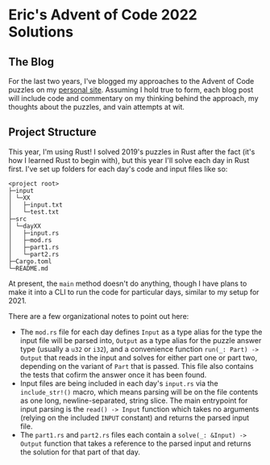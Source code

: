 # Eric's Advent of Code 2022 Solutions

## The Blog

For the last two years, I've blogged my approaches to the Advent of Code puzzles on my
[personal site](https://www.ericburden.work/blog/). Assuming I hold true to form, each 
blog post will include code and commentary on my thinking behind the approach, my thoughts
about the puzzles, and vain attempts at wit.

## Project Structure

This year, I'm using Rust! I solved 2019's puzzles in Rust after the fact (it's how I
learned Rust to begin with), but this year I'll solve each day in Rust first. I've 
set up folders for each day's code and input files like so:

```
<project root>
├─input
│ └─XX
│   ├─input.txt
│   └─test.txt
├─src
│ └─dayXX
│   ├─input.rs
│   ├─mod.rs
│   ├─part1.rs
│   └─part2.rs
├─Cargo.toml
└─README.md
```

At present, the `main` method doesn't do anything, though I have plans to make it into a
CLI to run the code for particular days, similar to my setup for 2021.

There are a few organizational notes to point out here:

- The `mod.rs` file for each day defines `Input` as a type alias for the type the
  input file will be parsed into, `Output` as a type alias for the puzzle answer type
  (usually a `u32` or `i32`), and a convenience function `run(_: Part) -> Output`
  that reads in the input and solves for either part one or part two, depending on the
  variant of `Part` that is passed. This file also contains the tests that cofirm the
  answer once it has been found.
- Input files are being included in each day's `input.rs` via the `include_str!()` macro,
  which means parsing will be on the file contents as one long, newline-separated, string
  slice. The main entrypoint for input parsing is the `read() -> Input` function which
  takes no arguments (relying on the included `INPUT` constant) and returns the parsed
  input file.
- The `part1.rs` and `part2.rs` files each contain a `solve(_: &Input) -> Output` function
  that takes a reference to the parsed input and returns the solution for that part of
  that day.

 
